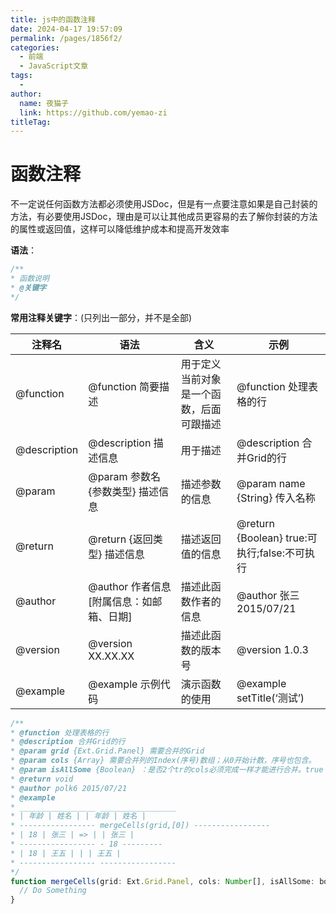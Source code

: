 ```yaml
---
title: js中的函数注释
date: 2024-04-17 19:57:09
permalink: /pages/1856f2/
categories:
  - 前端
  - JavaScript文章
tags:
  - 
author: 
  name: 夜猫子
  link: https://github.com/yemao-zi
titleTag: 
---
```

# 函数注释

不一定说任何函数方法都必须使用JSDoc，但是有一点要注意如果是自己封装的方法，有必要使用JSDoc，理由是可以让其他成员更容易的去了解你封装的方法的属性或返回值，这样可以降低维护成本和提高开发效率

<!-- more -->

**语法**：

```js
/** 
* 函数说明 
* @关键字 
*/
```

**常用注释关键字**：(只列出一部分，并不是全部)

| 注释名       | 语法                                      | 含义                                     | 示例                                         |
| ------------ | ----------------------------------------- | ---------------------------------------- | -------------------------------------------- |
| @function    | @function 简要描述                        | 用于定义当前对象是一个函数，后面可跟描述 | @function 处理表格的行                       |
| @description | @description 描述信息                     | 用于描述                                 | @description 合并Grid的行                    |
| @param       | @param 参数名 {参数类型} 描述信息         | 描述参数的信息                           | @param name {String} 传入名称                |
| @return      | @return {返回类型} 描述信息               | 描述返回值的信息                         | @return {Boolean} true:可执行;false:不可执行 |
| @author      | @author 作者信息 [附属信息：如邮箱、日期] | 描述此函数作者的信息                     | @author 张三 2015/07/21                      |
| @version     | @version XX.XX.XX                         | 描述此函数的版本号                       | @version 1.0.3                               |
| @example     | @example 示例代码                         | 演示函数的使用                           | @example setTitle(‘测试’)                    |

```js
/**
* @function 处理表格的行
* @description 合并Grid的行
* @param grid {Ext.Grid.Panel} 需要合并的Grid
* @param cols {Array} 需要合并列的Index(序号)数组；从0开始计数，序号也包含。
* @param isAllSome {Boolean} ：是否2个tr的cols必须完成一样才能进行合并。true：完成一样；false(默认)：不完全一样
* @return void
* @author polk6 2015/07/21 
* @example
* _________________ _________________
* | 年龄 | 姓名 | | 年龄 | 姓名 |
* ----------------- mergeCells(grid,[0]) -----------------
* | 18 | 张三 | => | | 张三 |
* ----------------- - 18 ---------
* | 18 | 王五 | | | 王五 |
* ----------------- -----------------
*/
function mergeCells(grid: Ext.Grid.Panel, cols: Number[], isAllSome: boolean = false) {
  // Do Something
}

```

